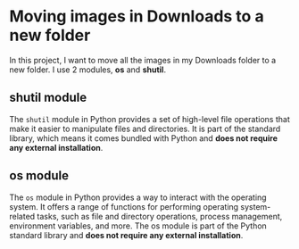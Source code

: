# Moving images in Downloads to a new folder

In this project, I want to move all the images in my Downloads folder to a new folder. I use 2 modules, **os** and **shutil**. 

## **shutil** module

The `shutil` module in Python provides a set of high-level file operations that make it easier to manipulate files and directories. It is part of the standard library, which means it comes bundled with Python and **does not require any external installation**.

## **os** module

The `os` module in Python provides a way to interact with the operating system. It offers a range of functions for performing operating system-related tasks, such as file and directory operations, process management, environment variables, and more. The os module is part of the Python standard library and **does not require any external installation**.

